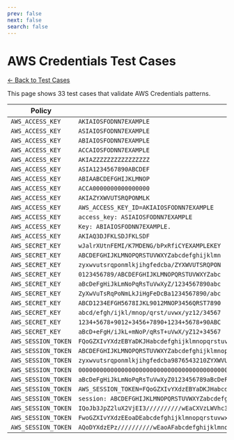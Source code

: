 ```yaml
---
prev: false
next: false
search: false
---
```


# AWS Credentials Test Cases

[← Back to Test Cases](/api/test-cases)

This page shows 33 test cases that validate AWS Credentials patterns.

| Policy | Test Case |
|--------|-----------|
| `AWS_ACCESS_KEY` | `AKIAIOSFODNN7EXAMPLE` |
| `AWS_ACCESS_KEY` | `ASIAIOSFODNN7EXAMPLE` |
| `AWS_ACCESS_KEY` | `ABIAIOSFODNN7EXAMPLE` |
| `AWS_ACCESS_KEY` | `ACCAIOSFODNN7EXAMPLE` |
| `AWS_ACCESS_KEY` | `AKIAZZZZZZZZZZZZZZZZ` |
| `AWS_ACCESS_KEY` | `ASIA1234567890ABCDEF` |
| `AWS_ACCESS_KEY` | `ABIAABCDEFGHIJKLMNOP` |
| `AWS_ACCESS_KEY` | `ACCA0000000000000000` |
| `AWS_ACCESS_KEY` | `AKIAZYXWVUTSRQPONMLK` |
| `AWS_ACCESS_KEY` | `AWS_ACCESS_KEY_ID=AKIAIOSFODNN7EXAMPLE` |
| `AWS_ACCESS_KEY` | `access_key: ASIAIOSFODNN7EXAMPLE` |
| `AWS_ACCESS_KEY` | `Key: ABIAIOSFODNN7EXAMPLE.` |
| `AWS_ACCESS_KEY` | `AKIAQ3DJFKLSDJFKLSDF` |
| `AWS_SECRET_KEY` | `wJalrXUtnFEMI/K7MDENG/bPxRfiCYEXAMPLEKEY` |
| `AWS_SECRET_KEY` | `ABCDEFGHIJKLMNOPQRSTUVWXYZabcdefghijklmn` |
| `AWS_SECRET_KEY` | `zyxwvutsrqponmlkjihgfedcba/ZYXWVUTSRQPON` |
| `AWS_SECRET_KEY` | `0123456789/ABCDEFGHIJKLMNOPQRSTUVWXYZabc` |
| `AWS_SECRET_KEY` | `aBcDeFgHiJkLmNoPqRsTuVwXyZ/1234567890abc` |
| `AWS_SECRET_KEY` | `ZyXwVuTsRqPoNmLkJiHgFeDcBa1234567890/abc` |
| `AWS_SECRET_KEY` | `ABCD1234EFGH5678IJKL9012MNOP3456QRST7890` |
| `AWS_SECRET_KEY` | `abcd/efgh/ijkl/mnop/qrst/uvwx/yz12/34567` |
| `AWS_SECRET_KEY` | `1234+5678+9012+3456+7890+1234+5678+90ABC` |
| `AWS_SECRET_KEY` | `aBcD+eFgH/iJkL+mNoP/qRsT+uVwX/yZ12+34567` |
| `AWS_SESSION_TOKEN` | `FQoGZXIvYXdzEBYaDKJHabcdefghijklmnopqrstuvwxyzABCDEFGHIJKLMNOPQRSTUVWXYZ0123456789abcdefghijklmnopqrstuvwx` |
| `AWS_SESSION_TOKEN` | `ABCDEFGHIJKLMNOPQRSTUVWXYZabcdefghijklmnopqrstuvwxyz0123456789ABCDEFGHIJKLMNOPQRSTUVWXYZabcdefghijklmnopqrst` |
| `AWS_SESSION_TOKEN` | `zyxwvutsrqponmlkjihgfedcba9876543210ZYXWVUTSRQPONMLKJIHGFEDCBA0123456789zyxwvutsrqponmlkjihgfedcba9876543210` |
| `AWS_SESSION_TOKEN` | `0000000000000000000000000000000000000000000000000000000000000000000000000000000000000000000000000000000000` |
| `AWS_SESSION_TOKEN` | `aBcDeFgHiJkLmNoPqRsTuVwXyZ0123456789aBcDeFgHiJkLmNoPqRsTuVwXyZ0123456789aBcDeFgHiJkLmNoPqRsTuVwXyZ012345` |
| `AWS_SESSION_TOKEN` | `AWS_SESSION_TOKEN=FQoGZXIvYXdzEBYaDKJHabcdefghijklmnopqrstuvwxyzABCDEFGHIJKLMNOPQRSTUVWXYZ0123456789abcdefghijklmnopqrstuvwx` |
| `AWS_SESSION_TOKEN` | `session: ABCDEFGHIJKLMNOPQRSTUVWXYZabcdefghijklmnopqrstuvwxyz0123456789ABCDEFGHIJKLMNOPQRSTUVWXYZabcdefghijklmnopqrst` |
| `AWS_SESSION_TOKEN` | `IQoJb3JpZ2luX2VjEI3//////////wEaCXVzLWVhc3QtMSJHMEUCIQDabcdefghijklmnopqrstuvwxyzABCDEFGHIJKLMNOPQRSTUVWXYZ0123456789abcdefghijklmnopqrstuvwx` |
| `AWS_SESSION_TOKEN` | `FwoGZXIvYXdzEEoaDEabcdefghijklmnopqrstuvwxyz0123456789ABCDEFGHIJKLMNOPQRSTUVWXYZabcdefghijklmnopqrstuvwxyz0123456789ABCDEFGHIJ` |
| `AWS_SESSION_TOKEN` | `AQoDYXdzEPz//////////wEaoAFabcdefghijklmnopqrstuvwxyz0123456789ABCDEFGHIJKLMNOPQRSTUVWXYZabcdefghijklmnopqrstuvwxyz0123456789ABC` |
